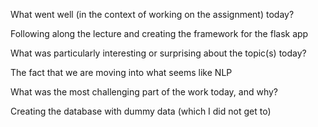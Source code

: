 What went well (in the context of working on the assignment) today?

Following along the lecture and creating the framework for the flask app

What was particularly interesting or surprising about the topic(s) today?

The fact that we are moving into what seems like NLP

What was the most challenging part of the work today, and why?

Creating the database with dummy data (which I did not get to)
